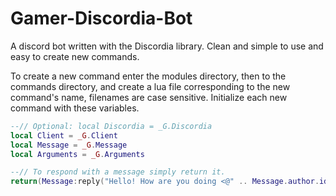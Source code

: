 # Gamer-Discordia-Bot
A discord bot written with the Discordia library.
Clean and simple to use and easy to create new commands.

To create a new command enter the modules directory, then to the commands directory, and create a lua file corresponding to the new command's name, filenames are case sensitive. Initialize each new command with these variables.
```lua
--// Optional: local Discordia = _G.Discordia
local Client = _G.Client
local Message = _G.Message
local Arguments = _G.Arguments

--// To respond with a message simply return it.
return(Message:reply("Hello! How are you doing <@" .. Message.author.id .. ">?"))
```
